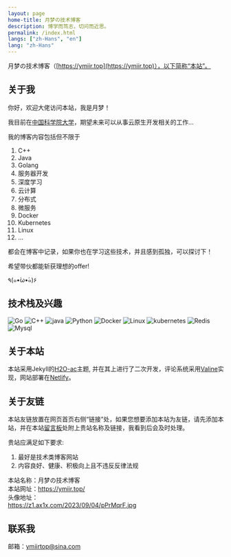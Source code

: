 ```yaml
---
layout: page
home-title: 月梦の技术博客
description: 博学而笃志，切问而近思。
permalink: /index.html
langs: ["zh-Hans", "en"]
lang: "zh-Hans"
---
```



月梦の技术博客（[https://ymiir.top](https://ymiir.top)），以下简称“本站”。

## 关于我

你好，欢迎大佬访问本站，我是月梦！

我目前在[中国科学院大学](https://www.ucas.ac.cn/)，期望未来可以从事云原生开发相关的工作...

我的博客内容包括但不限于
1. C++  
2. Java  
3. Golang  
4. 服务器开发  
5. 深度学习  
6. 云计算  
7. 分布式  
8. 微服务  
9. Docker  
10. Kubernetes  
11. Linux 
12. ...

都会在博客中记录，如果你也在学习这些技术，并且感到孤独，可以探讨下！

希望带伙都能斩获理想的offer!

٩(๑•̀ω•́๑)۶

## 技术栈及兴趣
<img src="{{ site.baseurl }}/assets/icons/go.svg" alt="Go" class="interest">
<img src="{{ site.baseurl }}/assets/icons/cplusplus.svg" alt="C++" class="interest">
<img src="{{ site.baseurl }}/assets/icons/java.svg" alt="java" class="interest">
<img src="{{ site.baseurl }}/assets/icons/python.svg" alt="Python" class="interest">
<img src="{{ site.baseurl }}/assets/icons/docker.svg" alt="Docker" class="interest">
<img src="{{ site.baseurl }}/assets/icons/linux.svg" alt="Linux" class="interest">
<img src="{{ site.baseurl }}/assets/icons/kubernetes.svg" alt="kubernetes" class="interest">
<img src="{{ site.baseurl }}/assets/icons/redis.svg" alt="Redis" class="interest">
<img src="{{ site.baseurl }}/assets/icons/mysql.svg" alt="Mysql" class="interest">


## 关于本站

本站采用Jekyll的[H2O-ac](https://github.com/zhonger/jekyll-theme-H2O-ac)主题, 并在其上进行了二次开发，评论系统采用[Valine](https://valine.js.org/)实现，网站部署在[Netlify](https://www.netlify.com/)。  

## 关于友链

本站友链放置在网页首页右侧“链接”处，如果您想要添加本站为友链，请先添加本站，并在本站[留言板](https://ymiir.top/%E5%8D%9A%E5%AE%A2%E5%BB%BA%E7%AB%99/lam)处附上贵站名称及链接，我看到后会及时处理。  

贵站应满足如下要求:  
1. 最好是技术类博客网站  
2. 内容良好、健康、积极向上且不违反反律法规  

本站名称：月梦の技术博客  
本站网址：https://ymiir.top/  
头像地址：  
https://z1.ax1x.com/2023/09/04/pPrMqrF.jpg  

## 联系我

邮箱：ymiirtop@sina.com
